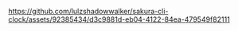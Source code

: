 https://github.com/lulzshadowwalker/sakura-cli-clock/assets/92385434/d3c9881d-eb04-4122-84ea-479549f82111

